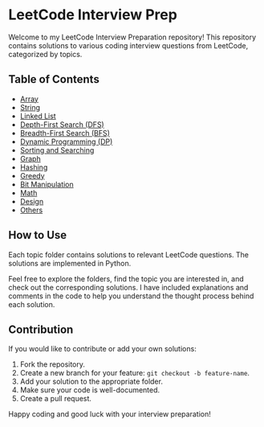 # LeetCode Interview Prep

Welcome to my LeetCode Interview Preparation repository! This repository contains solutions to various coding interview questions from LeetCode, categorized by topics.

## Table of Contents

- [Array](./Arrays)
- [String](./Strings)
- [Linked List](./Linked%20List)
- [Depth-First Search (DFS)](./DFS)
- [Breadth-First Search (BFS)](./bfs)
- [Dynamic Programming (DP)](./DP)
- [Sorting and Searching](./Sort-Search)
- [Graph](./Graphs)
- [Hashing](./Hashing)
- [Greedy](./Greedy)
- [Bit Manipulation](./Bit-Manipulation)
- [Math](./Math)
- [Design](./Design)
- [Others](./Others)

## How to Use

Each topic folder contains solutions to relevant LeetCode questions. The solutions are implemented in Python.

Feel free to explore the folders, find the topic you are interested in, and check out the corresponding solutions. I have included explanations and comments in the code to help you understand the thought process behind each solution.

## Contribution

If you would like to contribute or add your own solutions:

1. Fork the repository.
2. Create a new branch for your feature: `git checkout -b feature-name`.
3. Add your solution to the appropriate folder.
4. Make sure your code is well-documented.
5. Create a pull request.

Happy coding and good luck with your interview preparation!
